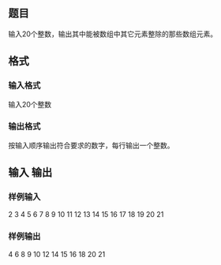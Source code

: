 ## 题目
输入20个整数，输出其中能被数组中其它元素整除的那些数组元素。

## 格式
### 输入格式
输入20个整数

### 输出格式
按输入顺序输出符合要求的数字，每行输出一个整数。

## 输入 输出
### 样例输入
2 3 4 5 6 7 8 9 10 11 12 13 14 15 16 17 18 19 20 21
### 样例输出
4
6
8
9
10
12
14
15
16
18
20
21